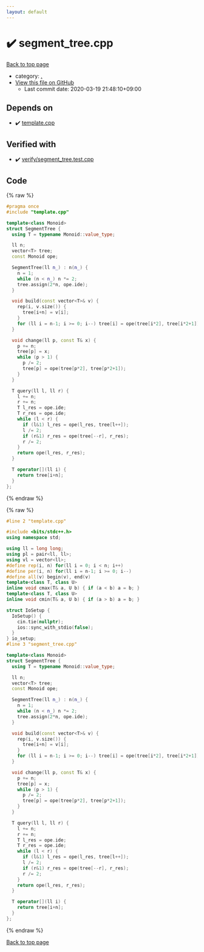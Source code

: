 ```yaml
---
layout: default
---
```


<!-- mathjax config similar to math.stackexchange -->
<script type="text/javascript" async
  src="https://cdnjs.cloudflare.com/ajax/libs/mathjax/2.7.5/MathJax.js?config=TeX-MML-AM_CHTML">
</script>
<script type="text/x-mathjax-config">
  MathJax.Hub.Config({
    TeX: { equationNumbers: { autoNumber: "AMS" }},
    tex2jax: {
      inlineMath: [ ['$','$'] ],
      processEscapes: true
    },
    "HTML-CSS": { matchFontHeight: false },
    displayAlign: "left",
    displayIndent: "2em"
  });
</script>

<script type="text/javascript" src="https://cdnjs.cloudflare.com/ajax/libs/jquery/3.4.1/jquery.min.js"></script>
<script src="https://cdn.jsdelivr.net/npm/jquery-balloon-js@1.1.2/jquery.balloon.min.js" integrity="sha256-ZEYs9VrgAeNuPvs15E39OsyOJaIkXEEt10fzxJ20+2I=" crossorigin="anonymous"></script>
<script type="text/javascript" src="../assets/js/copy-button.js"></script>
<link rel="stylesheet" href="../assets/css/copy-button.css" />


# :heavy_check_mark: segment_tree.cpp

<a href="../index.html">Back to top page</a>

* category: <a href="../index.html#5058f1af8388633f609cadb75a75dc9d">.</a>
* <a href="{{ site.github.repository_url }}/blob/master/segment_tree.cpp">View this file on GitHub</a>
    - Last commit date: 2020-03-19 21:48:10+09:00




## Depends on

* :heavy_check_mark: <a href="template.cpp.html">template.cpp</a>


## Verified with

* :heavy_check_mark: <a href="../verify/verify/segment_tree.test.cpp.html">verify/segment_tree.test.cpp</a>


## Code

<a id="unbundled"></a>
{% raw %}
```cpp
#pragma once
#include "template.cpp"

template<class Monoid>
struct SegmentTree {
  using T = typename Monoid::value_type;

  ll n;
  vector<T> tree;
  const Monoid ope;

  SegmentTree(ll n_) : n(n_) {
    n = 1;
    while (n < n_) n *= 2;
    tree.assign(2*n, ope.ide);
  }

  void build(const vector<T>& v) {
    rep(i, v.size()) {
      tree[i+n] = v[i];
    }
    for (ll i = n-1; i >= 0; i--) tree[i] = ope(tree[i*2], tree[i*2+1]);
  }

  void change(ll p, const T& x) {
    p += n;
    tree[p] = x;
    while (p > 1) {
      p /= 2;
      tree[p] = ope(tree[p*2], tree[p*2+1]);
    }
  }

  T query(ll l, ll r) {
    l += n;
    r += n;
    T l_res = ope.ide;
    T r_res = ope.ide;
    while (l < r) {
      if (l&1) l_res = ope(l_res, tree[l++]);
      l /= 2;
      if (r&1) r_res = ope(tree[--r], r_res);
      r /= 2;
    }
    return ope(l_res, r_res);
  }

  T operator[](ll i) {
    return tree[i+n];
  }
};

```
{% endraw %}

<a id="bundled"></a>
{% raw %}
```cpp
#line 2 "template.cpp"

#include <bits/stdc++.h>
using namespace std;

using ll = long long;
using pl = pair<ll, ll>;
using vl = vector<ll>;
#define rep(i, n) for(ll i = 0; i < n; i++)
#define per(i, n) for(ll i = n-1; i >= 0; i--)
#define all(v) begin(v), end(v)
template<class T, class U>
inline void cmax(T& a, U b) { if (a < b) a = b; }
template<class T, class U>
inline void cmin(T& a, U b) { if (a > b) a = b; }

struct IoSetup {
  IoSetup() {
    cin.tie(nullptr);
    ios::sync_with_stdio(false);
  }
} io_setup;
#line 3 "segment_tree.cpp"

template<class Monoid>
struct SegmentTree {
  using T = typename Monoid::value_type;

  ll n;
  vector<T> tree;
  const Monoid ope;

  SegmentTree(ll n_) : n(n_) {
    n = 1;
    while (n < n_) n *= 2;
    tree.assign(2*n, ope.ide);
  }

  void build(const vector<T>& v) {
    rep(i, v.size()) {
      tree[i+n] = v[i];
    }
    for (ll i = n-1; i >= 0; i--) tree[i] = ope(tree[i*2], tree[i*2+1]);
  }

  void change(ll p, const T& x) {
    p += n;
    tree[p] = x;
    while (p > 1) {
      p /= 2;
      tree[p] = ope(tree[p*2], tree[p*2+1]);
    }
  }

  T query(ll l, ll r) {
    l += n;
    r += n;
    T l_res = ope.ide;
    T r_res = ope.ide;
    while (l < r) {
      if (l&1) l_res = ope(l_res, tree[l++]);
      l /= 2;
      if (r&1) r_res = ope(tree[--r], r_res);
      r /= 2;
    }
    return ope(l_res, r_res);
  }

  T operator[](ll i) {
    return tree[i+n];
  }
};

```
{% endraw %}

<a href="../index.html">Back to top page</a>

